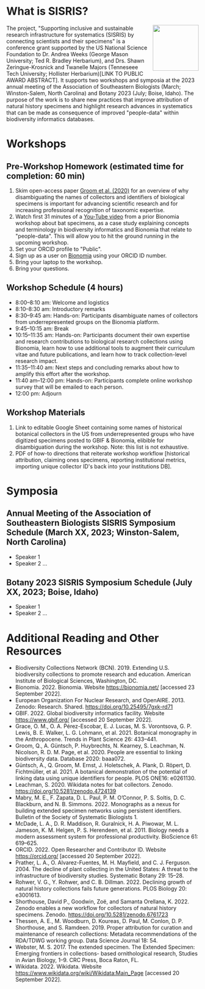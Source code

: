 # What is SISRIS?
<img align="right" width="120" height="120" src="https://user-images.githubusercontent.com/19411979/211927315-e306bf29-fc6d-433a-8b59-7afb34a841e6.png">

The project, "Supporting inclusive and sustainable research infrastructure for systematics (SISRIS) by connecting scientists and their specimens" is a conference grant supported by the US National Science Foundation to Dr. Andrea Weeks (George Mason University; Ted R. Bradley Herbarium), and Drs. Shawn Zeringue-Krosnick and Twanelle Majors (Tenneseee Tech University; Hollister Herbarium)[LINK TO PUBLIC AWARD ABSTRACT]. It supports two workshops and symposia at the 2023 annual meeting of the Association of Southeastern Biologists (March; Winston-Salem, North Carolina) and Botany 2023 (July; Boise, Idaho). The purpose of the work is to share new practices that improve attribution of natural history specimens and highlight research advances in systematics that can be made as consequence of improved "people-data" within biodiversity informatics databases.

# Workshops

## Pre-Workshop Homework (estimated time for completion: 60 min)

1. Skim open-access paper [Groom et al. (2020)](https://doi.org/10.1093/database/baaa072) for an overview of why disambiguating the names of collectors and identifiers of biological specimens is important for advancing scientific research and for increasing professional recognition of taxonomic expertise.
2. Watch first 31 minutes of a [You-Tube video](https://www.youtube.com/watch?v=PL_feKhrwMQ) from a prior Bionomia workshop about bat specimens, as a case study explaining concepts and terminology in biodiversity informatics and Bionomia that relate to "people-data". This will allow you to hit the ground running in the upcoming workshop.
3. Set your ORCID profile to "Public".
4. Sign up as a user on [Bionomia](https://bionomia.net/) using your ORCID ID number.
5. Bring your laptop to the workshop.
6. Bring your questions.

## Workshop Schedule (4 hours)
* 8:00–8:10 am: Welcome and logistics
* 8:10–8:30 am: Introductory remarks
* 8:30–9:45 am: Hands-on: Participants disambiguate names of collectors from underrepresented groups on the
Bionomia platform.
* 9:45–10:15 am: Break
* 10:15–11:35 am: Hands-on: Participants document their own expertise and research contributions to
biological research collections using Bionomia, learn how to use additional tools to augment their curriculum
vitae and future publications, and learn how to track collection-level research impact.
* 11:35–11:40 am: Next steps and concluding remarks about how to amplify this effort after the workshop.
* 11:40 am–12:00 pm: Hands-on: Participants complete online workshop survey that will be emailed to each person.
* 12:00 pm: Adjourn

## Workshop Materials
1. Link to editable Google Sheet containing some names of historical botanical collectors in the US from underrepresented groups who have digitized specimens posted to GBIF & Bionomia, elibible for disambiguation during the workshop. Note: this list is not exhaustive.
2. PDF of how-to directions that reiterate workshop workflow [historical attribution, claiming ones specimens, reporting institutional metrics, importing unique collector ID's back into your institutions DB].

# Symposia

## Annual Meeting of the Association of Southeastern Biologists SISRIS Symposium Schedule (March XX, 2023; Winston-Salem, North Carolina)
* Speaker 1
* Speaker 2
...

## Botany 2023 SISRIS Symposium Schedule (July XX, 2023; Boise, Idaho)
* Speaker 1
* Speaker 2
...
# Additional Reading and Other Resources

* Biodiversity Collections Network (BCN). 2019. Extending U.S. biodiversity collections to promote research and education. American Institute of Biological Sciences, Washington, DC.
* Bionomia. 2022. Bionomia. Website https://bionomia.net/ [accessed 23 September 2022]. 
* European Organization For Nuclear Research, and OpenAIRE. 2013. Zenodo: Research. Shared.
https://doi.org/10.25495/7gxk-rd71
* GBIF. 2022. Global biodiversity informatics facility. Website https://www.gbif.org/ [accessed 20 September
2022].
* Grace, O. M., O. A. Pérez-Escobar, E. J. Lucas, M. S. Vorontsova, G. P. Lewis, B. E. Walker, L. G. Lohmann, et al. 2021. Botanical monography in the Anthropocene. Trends in Plant Science 26: 433–441. 
* Groom, Q., A. Güntsch, P. Huybrechts, N. Kearney, S. Leachman, N. Nicolson, R. D. M. Page, et al. 2020. People are essential to linking biodiversity data. Database 2020: baaa072.
* Güntsch, A., Q. Groom, M. Ernst, J. Holetschek, A. Plank, D. Röpert, D. Fichtmüller, et al. 2021. A botanical demonstration of the potential of linking data using unique identifiers for people. PLOS ONE16: e0261130.
* Leachman, S. 2020. Wikidata notes for bat collectors. Zenodo. https://doi.org/10.5281/zenodo.4724139 
* Mabry, M. E., F. Zapata, D. L. Paul, P. M. O’Connor, P. S. Soltis, D. C. Blackburn, and N. B. Simmons. 2022. Monographs as a nexus for building extended specimen networks using persistent identifiers. Bulletin of the Society of Systematic Biologists 1.
* McDade, L. A., D. R. Maddison, R. Guralnick, H. A. Piwowar, M. L. Jameson, K. M. Helgen, P. S. Herendeen, et al. 2011. Biology needs a modern assessment system for professional productivity. BioScience 61: 619–625.
* ORCID. 2022. Open Researcher and Contributor ID. Website https://orcid.org/ [accessed 20 September 2022].
* Prather, L. A., O. Alvarez-Fuentes, M. H. Mayfield, and C. J. Ferguson. 2004. The decline of plant collecting in the United States: A threat to the infrastructure of biodiversity studies. Systematic Botany 29: 15–28.
* Rohwer, V. G., Y. Rohwer, and C. B. Dillman. 2022. Declining growth of natural history collections fails future generations. PLOS Biology 20: e3001613.
* Shorthouse, David P., Goodwin, Zoë, and Samanta Orellana, K. 2022. Zenodo enables a new workflow for collectors of natural history specimens. Zenodo. https://doi.org/10.5281/zenodo.6761723
* Thessen, A. E., M. Woodburn, D. Koureas, D. Paul, M. Conlon, D. P. Shorthouse, and S. Ramdeen. 2019. Proper attribution for curation and maintenance of research collections: Metadata recommendations of the RDA/TDWG working group. Data Science Journal 18: 54.
* Webster, M. S. 2017. The extended specimen. The Extended Specimen: Emerging frontiers in collections-
based ornithological research, Studies in Avian Biology, 1–9. CRC Press, Boca Raton, FL.
* Wikidata. 2022. Wikidata. Website https://www.wikidata.org/wiki/Wikidata:Main_Page [accessed 20
September 2022].
